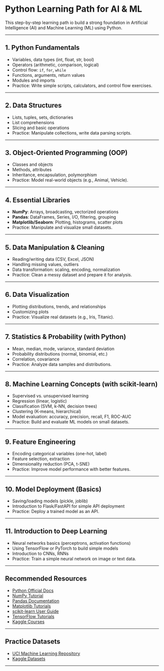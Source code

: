# Python Learning Path for AI & ML

This step-by-step learning path io build a strong foundation in Artificial Intelligence (AI) and Machine Learning (ML) using Python.

---

## 1. Python Fundamentals
- Variables, data types (int, float, str, bool)
- Operators (arithmetic, comparison, logical)
- Control flow: `if`, `for`, `while`
- Functions, arguments, return values
- Modules and imports
- Practice: Write simple scripts, calculators, and control flow exercises.

---

## 2. Data Structures
- Lists, tuples, sets, dictionaries
- List comprehensions
- Slicing and basic operations
- Practice: Manipulate collections, write data parsing scripts.

---

## 3. Object-Oriented Programming (OOP)
- Classes and objects
- Methods, attributes
- Inheritance, encapsulation, polymorphism
- Practice: Model real-world objects (e.g., Animal, Vehicle).

---

## 4. Essential Libraries
- **NumPy**: Arrays, broadcasting, vectorized operations
- **Pandas**: DataFrames, Series, I/O, filtering, grouping
- **Matplotlib/Seaborn**: Plotting, histograms, scatter plots
- Practice: Manipulate and visualize small datasets.

---

## 5. Data Manipulation & Cleaning
- Reading/writing data (CSV, Excel, JSON)
- Handling missing values, outliers
- Data transformation: scaling, encoding, normalization
- Practice: Clean a messy dataset and prepare it for analysis.

---

## 6. Data Visualization
- Plotting distributions, trends, and relationships
- Customizing plots
- Practice: Visualize real datasets (e.g., Iris, Titanic).

---

## 7. Statistics & Probability (with Python)
- Mean, median, mode, variance, standard deviation
- Probability distributions (normal, binomial, etc.)
- Correlation, covariance
- Practice: Analyze data samples and distributions.

---

## 8. Machine Learning Concepts (with scikit-learn)
- Supervised vs. unsupervised learning
- Regression (linear, logistic)
- Classification (SVM, k-NN, decision trees)
- Clustering (K-means, hierarchical)
- Model evaluation: accuracy, precision, recall, F1, ROC-AUC
- Practice: Build and evaluate ML models on small datasets.

---

## 9. Feature Engineering
- Encoding categorical variables (one-hot, label)
- Feature selection, extraction
- Dimensionality reduction (PCA, t-SNE)
- Practice: Improve model performance with better features.

---

## 10. Model Deployment (Basics)
- Saving/loading models (pickle, joblib)
- Introduction to Flask/FastAPI for simple API deployment
- Practice: Deploy a trained model as an API.

---

## 11. Introduction to Deep Learning
- Neural networks basics (perceptrons, activation functions)
- Using TensorFlow or PyTorch to build simple models
- Introduction to CNNs, RNNs
- Practice: Train a simple neural network on image or text data.

---

## Recommended Resources

- [Python Official Docs](https://docs.python.org/3/)
- [NumPy Tutorial](https://numpy.org/learn/)
- [Pandas Documentation](https://pandas.pydata.org/docs/)
- [Matplotlib Tutorials](https://matplotlib.org/stable/tutorials/index.html)
- [scikit-learn User Guide](https://scikit-learn.org/stable/user_guide.html)
- [TensorFlow Tutorials](https://www.tensorflow.org/tutorials)
- [Kaggle Courses](https://www.kaggle.com/learn)

---

## Practice Datasets

- [UCI Machine Learning Repository](https://archive.ics.uci.edu/ml/index.php)
- [Kaggle Datasets](https://www.kaggle.com/datasets)

---
